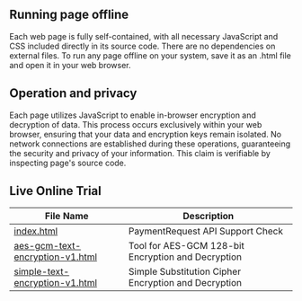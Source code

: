 ## Running page offline

Each web page is fully self-contained, with all necessary JavaScript and CSS included directly in 
its source code. There are no dependencies on external files. To run any page offline on your 
system, save it as an .html file and open it in your web browser.


## Operation and privacy

Each page utilizes JavaScript to enable in-browser encryption and decryption of data. This 
process occurs exclusively within your web browser, ensuring that your data and encryption keys 
remain isolated. No network connections are established during these operations, guaranteeing 
the security and privacy of your information. This claim is verifiable by inspecting page's 
source code.


## Live Online Trial

| File Name                                       | Description                                |
|--------------------------------------------|--------------------------------------------|
|[index.html](https://jzhang-payfacto.github.io/offline-html/) |PaymentRequest API Support Check|
|[aes-gcm-text-encryption-v1.html](https://jzhang-payfacto.github.io/offline-html/aes-gcm-text-encryption-v1.html) | Tool for AES-GCM 128-bit Encryption and Decryption| 
|[simple-text-encryption-v1.html](https://jzhang-payfacto.github.io/offline-html/simple-text-encryption-v1.html)|Simple Substitution Cipher Encryption and Decryption |

 
